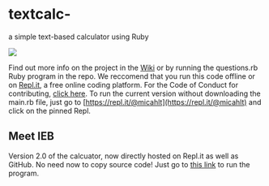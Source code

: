 # textcalc-
a simple text-based calculator using Ruby

<img src = "https://img.shields.io/static/v1.svg?label=build&message=ready&color=green">

Find out more info on the project in the [Wiki](https://github.com/micahlt/textcalc-/wiki) or by running the questions.rb Ruby program in the repo.
We reccomend that you run this code offline or on [Repl.it](https://repl.it/languages/ruby), a free online coding platform.
For the Code of Conduct for contributing, [click here](https://github.com/micahlt/textcalc-/blob/master/CODE_OF_CONDUCT.md).  To run the current version without downloading the main.rb file, just go to [https://repl.it/@micahlt](https://repl.it/@micahlt) and click on the pinned Repl.  

## Meet IEB
Version 2.0 of the calcuator, now directly hosted on Repl.it as well as GitHub.  No need now to copy source code!  Just go to [this link](https://201-infiniate-evil-backpack.micahlt.repl.run) to run the program.
